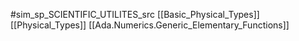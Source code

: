 #sim_sp_SCIENTIFIC_UTILITES_src
[[Basic_Physical_Types]]
[[Physical_Types]]
[[Ada.Numerics.Generic_Elementary_Functions]]
